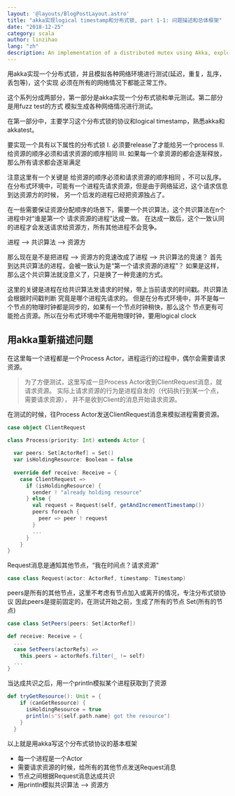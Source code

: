 ```yaml
---
layout: '@layouts/BlogPostLayout.astro'
title: "akka实现logical timestamp和分布式锁, part 1-1: 问题描述和总体框架"
date: "2018-12-25"
category: scala
author: linzihao
lang: "zh"
description: An implementation of a distributed mutex using Akka, exploring logical timestamps and consensus algorithms. This post introduces the problem, outlines the requirements for the distributed lock, and sets up the basic Akka actor structure for the solution.
---
```


用akka实现一个分布式锁，并且模拟各种网络环境进行测试(延迟，重复，乱序，丢包等)，这个实现
必须在所有的网络情况下都能正常工作。  

这个系列分成两部分，第一部分是akka实现一个分布式锁和单元测试。第二部分是用fuzz test的方式
模拟生成各种网络情况进行测试。

在第一部分中，主要学习这个分布式锁的协议和logical timestamp，熟悉akka和akkatest。

要实现一个具有以下属性的分布式锁
I. 必须要release了才能给另一个process
II. 给资源的顺序必须和请求资源的顺序相同
III. 如果每一个拿资源的都会逐渐释放，那么所有请求都会逐渐满足

注意这里有一个关键是 给资源的顺序必须和请求资源的顺序相同 ，不可以乱序。
在分布式环境中，可能有一个进程先请求资源，但是由于网络延迟，这个请求信息到达资源方的时候，
另一个后发的进程已经把资源独占了。

在一些需要保证资源分配顺序的场景下，需要一个共识算法，这个共识算法在n个进程中对“谁是第一个
请求资源的进程”达成一致。
在达成一致后，这个一致认同的进程才会发送请求给资源方，所有其他进程不会竞争。

进程 --> 共识算法 --> 资源方

那么现在是不是把进程 --> 资源方的竞速改成了进程 --> 共识算法的竞速？
首先到达共识算法的进程，会被一致认为是“第一个请求资源的进程”？
如果是这样，那么这个共识算法就没意义了，只是换了一种竞速的方式。

这里的关键是进程在给共识算法发请求的时候，带上当前请求的时间戳。共识算法会根据时间戳判断
究竟是哪个进程先请求的。
但是在分布式环境中，并不是每一个节点的物理时钟都是同步的，如果有一个节点时钟稍快，那么这个
节点更有可能抢占资源。所以在分布式环境中不能用物理时钟，要用logical clock

## 用akka重新描述问题
在这里每一个进程都是一个Process Actor，进程运行的过程中，偶尔会需要请求资源。

> 为了方便测试，这里写成一旦Process Actor收到ClientRequest消息，就请求资源。
实际上请求资源的行为是进程自发的（代码执行到某一个点，需要请求资源），
并不是收到Client的消息开始请求资源。

在测试的时候，往Process Actor发送ClientRequest消息来模拟进程需要资源。

```scala
case object ClientRequest

class Process(priority: Int) extends Actor {
  
  var peers: Set[ActorRef] = Set()
  var isHoldingResource: Boolean = false
  
  override def receive: Receive = {
    case ClientRequest =>
      if (isHoldingResource) {
        sender ! "already holding resource"
      } else {
        val request = Request(self, getAndIncrementTimestamp())
        peers foreach {
          peer => peer ! request
        }
        ...
      }
    }
}
```
Request消息是通知其他节点，“我在时间点？请求资源”
```scala
case class Request(actor: ActorRef, timestamp: Timestamp)
```
peers是所有的其他节点，这里不考虑有节点加入或离开的情况，专注分布式锁协议
因此peers是提前固定的，在测试开始之前，生成了所有的节点 Set(所有的节点)
```scala
case class SetPeers(peers: Set[ActorRef])

def receive: Receive = {
  ...
  case SetPeers(actorRefs) =>
    this.peers = actorRefs.filter(_ != self)
  ...
}
```

当达成共识之后，用一个println模拟某个进程获取到了资源
```scala
def tryGetResource(): Unit = {
    if (canGetResource) {
      isHoldingResource = true
      println(s"${self.path.name} got the resource")
    }
  }
```

以上就是用akka写这个分布式锁协议的基本框架
- 每一个进程是一个Actor
- 需要请求资源的时候，给所有的其他节点发送Request消息
- 节点之间根据Request消息达成共识
- 用println模拟共识算法 --> 资源方